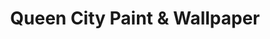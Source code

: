 ---
title: "Queen City Paint & Wallpaper"
url: /manchester/queen-city-paint-and-wallpaper/
shop: paint
---